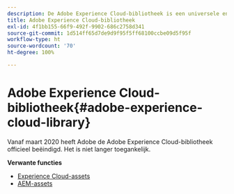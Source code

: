 ```yaml
---
description: De Adobe Experience Cloud-bibliotheek is een universele en gecentraliseerde ervaring voor het opslaan, zoeken en selecteren van assets in Adobe Experience Cloud-oplossingen.
title: Adobe Experience Cloud-bibliotheek
exl-id: 4f1bb155-66f9-492f-9902-686c2758d341
source-git-commit: 1d514ff65d7de9d9f95f5ff68100ccbe09d5f95f
workflow-type: ht
source-wordcount: '70'
ht-degree: 100%

---
```


# Adobe Experience Cloud-bibliotheek{#adobe-experience-cloud-library}

Vanaf maart 2020 heeft Adobe de Adobe Experience Cloud-bibliotheek officieel beëindigd. Het is niet langer toegankelijk.

**Verwante functies**

* [Experience Cloud-assets](https://experienceleague.adobe.com/docs/core-services/interface/services/assets/experience-cloud-assets.html?lang=nl)
* [AEM-assets](https://experienceleague.adobe.com/docs/experience-manager-cloud-service/content/assets/home.html?lang=nl)
